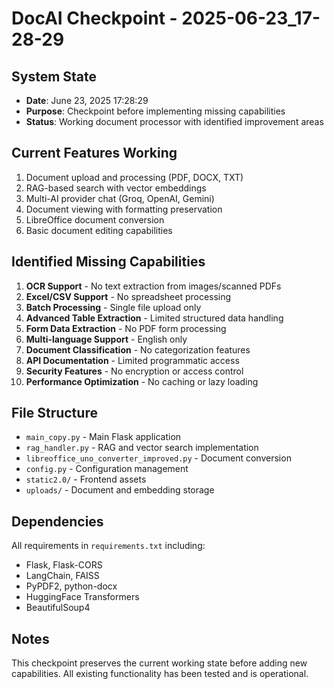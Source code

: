 # DocAI Checkpoint - 2025-06-23_17-28-29

## System State
- **Date**: June 23, 2025 17:28:29
- **Purpose**: Checkpoint before implementing missing capabilities
- **Status**: Working document processor with identified improvement areas

## Current Features Working
1. Document upload and processing (PDF, DOCX, TXT)
2. RAG-based search with vector embeddings
3. Multi-AI provider chat (Groq, OpenAI, Gemini)
4. Document viewing with formatting preservation
5. LibreOffice document conversion
6. Basic document editing capabilities

## Identified Missing Capabilities
1. **OCR Support** - No text extraction from images/scanned PDFs
2. **Excel/CSV Support** - No spreadsheet processing
3. **Batch Processing** - Single file upload only
4. **Advanced Table Extraction** - Limited structured data handling
5. **Form Data Extraction** - No PDF form processing
6. **Multi-language Support** - English only
7. **Document Classification** - No categorization features
8. **API Documentation** - Limited programmatic access
9. **Security Features** - No encryption or access control
10. **Performance Optimization** - No caching or lazy loading

## File Structure
- `main_copy.py` - Main Flask application
- `rag_handler.py` - RAG and vector search implementation
- `libreoffice_uno_converter_improved.py` - Document conversion
- `config.py` - Configuration management
- `static2.0/` - Frontend assets
- `uploads/` - Document and embedding storage

## Dependencies
All requirements in `requirements.txt` including:
- Flask, Flask-CORS
- LangChain, FAISS
- PyPDF2, python-docx
- HuggingFace Transformers
- BeautifulSoup4

## Notes
This checkpoint preserves the current working state before adding new capabilities.
All existing functionality has been tested and is operational.
